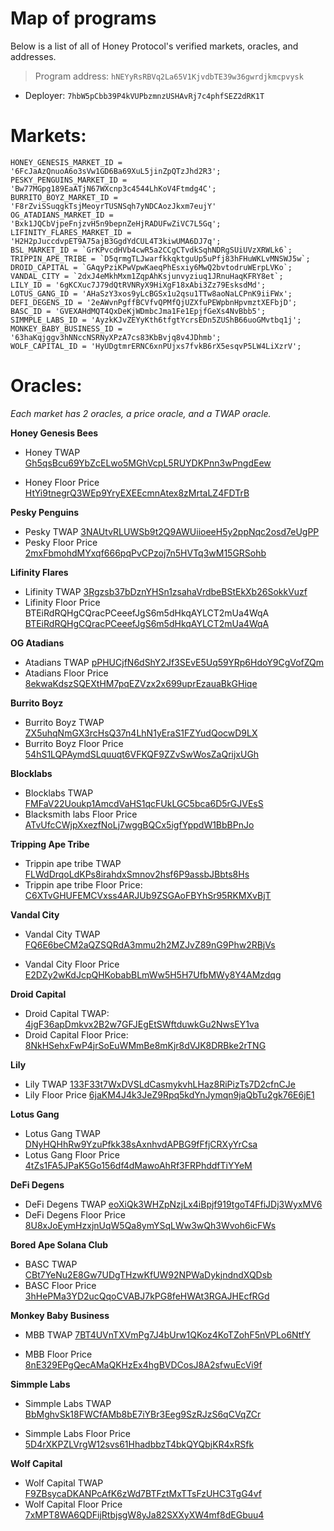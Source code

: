 # Map of programs

Below is a list of all of Honey Protocol's verified markets, oracles, and addresses.

> Program address: `hNEYyRsRBVq2La65V1KjvdbTE39w36gwrdjkmcpvysk`

- Deployer: `7hbW5pCbb39P4kVUPbzmnzUSHAvRj7c4phfSEZ2dRK1T`

# Markets:

```tsx
HONEY_GENESIS_MARKET_ID = '6FcJaAzQnuoA6o3sVw1GD6Ba69XuL5jinZpQTzJhd2R3';
PESKY_PENGUINS_MARKET_ID = 'Bw77MGpg189EaATjN67WXcnp3c4544LhKoV4Ftmdg4C';
BURRITO_BOYZ_MARKET_ID = 'F8rZviSSuqgkTsjMeoyrTUSNSqh7yNDCAozJkxm7eujY'
OG_ATADIANS_MARKET_ID = 'Bxk1JQCbVjpeFnjzvH5n9bepnZeHjRADUFwZiVC7L5Gq';
LIFINITY_FLARES_MARKET_ID = 'H2H2pJuccdvpET9A75ajB3GgdYdCUL4T3kiwUMA6DJ7q';
BSL_MARKET_ID = `GrKPvcdHVb4cwR5a2CCgCTvdkSqhNDRgSUiUVzXRWLk6`;
TRIPPIN_APE_TRIBE = `D5qrmgTLJwarfkkqktguUp5uPfj83hFHuWKLvMNSWJ5w`;
DROID_CAPITAL = `GAqyPziKPwVpwKaeqPhEsxiy6MwQ2bvtodruWErpLVKo`;
VANDAL_CITY = `2dxJ4eMkhMxm1ZqpAhKsjunvyziuq1JRnuHaqKFRY8et`;
LILY_ID = '6gKCXuc7J79dQtRVNRyX9HiXgF18xAbi3Zz79EsksdMd';
LOTUS_GANG_ID = 'AHaSzY3xos9yLcBGSx1u2qsu1TTw8aoNaLCPnK9iiFWx';
DEFI_DEGENS_ID = '2eAWvnPgffBCVfvQPMfQjUZXfuPEWpbnHpvmztXEFbjD';
BASC_ID = 'GVEXAHdMQT4QxDeKjWDmbcJma1Fe1EpjfGeXs4NvBbb5';
SIMMPLE_LABS_ID = 'AyzkKJvZEYyKth6tfgtYcrsEDn5ZUShB66uoGMvtbq1j';
MONKEY_BABY_BUSINESS_ID = '63haKqjggv3hNNccNSRNyXPzA7cs83KbBvjq8v4JDhmb';
WOLF_CAPITAL_ID = 'HyUDgtmrERNC6xnPUjxs7fvkB6rX5esqvP5LW4LiXzrV';
```

# Oracles:

*Each market has 2 oracles, a price oracle, and a TWAP oracle.*

**Honey Genesis Bees**

- Honey TWAP [Gh5qsBcu69YbZcELwo5MGhVcpL5RUYDKPnn3wPngdEew](https://switchboard.xyz/explorer/3/Gh5qsBcu69YbZcELwo5MGhVcpL5RUYDKPnn3wPngdEew)

- Honey Floor Price 
[HtYi9tnegrQ3WEp9YryEXEEcmnAtex8zMrtaLZ4FDTrB](https://switchboard.xyz/explorer/3/HtYi9tnegrQ3WEp9YryEXEEcmnAtex8zMrtaLZ4FDTrB)

**Pesky Penguins**

- Pesky TWAP [3NAUtvRLUWSb9t2Q9AWUiioeeH5y2ppNqc2osd7eUgPP](https://switchboard.xyz/explorer/3/3NAUtvRLUWSb9t2Q9AWUiioeeH5y2ppNqc2osd7eUgPP)
- Pesky Floor Price [2mxFbmohdMYxqf666pqPvCPzoj7n5HVTq3wM15GRSohb](https://switchboard.xyz/explorer/3/2mxFbmohdMYxqf666pqPvCPzoj7n5HVTq3wM15GRSohb)

**Lifinity Flares**

- Lifinity TWAP [3Rgzsb37bDznYHSn1zsahaVrdbeBStEkXb26SokkVuzf](https://switchboard.xyz/explorer/3/3Rgzsb37bDznYHSn1zsahaVrdbeBStEkXb26SokkVuzf)
- Lifinity Floor Price BTEiRdRQHgCQracPCeeefJgS6m5dHkqAYLCT2mUa4WqA [BTEiRdRQHgCQracPCeeefJgS6m5dHkqAYLCT2mUa4WqA](https://switchboard.xyz/explorer/3/BTEiRdRQHgCQracPCeeefJgS6m5dHkqAYLCT2mUa4WqA)

**OG Atadians**

- Atadians TWAP [pPHUCjfN6dShY2Jf3SEvE5Uq59YRp6HdoY9CgVofZQm](https://switchboard.xyz/explorer/3/pPHUCjfN6dShY2Jf3SEvE5Uq59YRp6HdoY9CgVofZQm)
- Atadians Floor Price [8ekwaKdszSQEXtHM7pqEZVzx2x699uprEzauaBkGHiqe](https://switchboard.xyz/explorer/3/8ekwaKdszSQEXtHM7pqEZVzx2x699uprEzauaBkGHiqe)

**Burrito Boyz**

- Burrito Boyz TWAP [ZX5uhqNmGX3rcHsQ37n4LhN1yEraS1FZYudQocwD9LX](https://switchboard.xyz/explorer/3/ZX5uhqNmGX3rcHsQ37n4LhN1yEraS1FZYudQocwD9LX)
- Burrito Boyz Floor Price [54hS1LQPAymdSLquuqt6VFKQF9ZZvSwWosZaQrijxUGh](https://switchboard.xyz/explorer/3/54hS1LQPAymdSLquuqt6VFKQF9ZZvSwWosZaQrijxUGh)

**Blocklabs**

- Blocklabs TWAP [FMFaV22Uoukp1AmcdVaHS1qcFUkLGC5bca6D5rGJVEsS](https://switchboard.xyz/explorer/3/FMFaV22Uoukp1AmcdVaHS1qcFUkLGC5bca6D5rGJVEsS)
- Blacksmith labs Floor Price [ATvUfcCWjpXxezfNoLj7wggBQCx5igfYppdW1BbBPnJo](https://switchboard.xyz/explorer/3/ATvUfcCWjpXxezfNoLj7wggBQCx5igfYppdW1BbBPnJo) 

**Tripping Ape Tribe**
- Trippin ape tribe TWAP [FLWdDrqoLdKPs8irahdxSmnov2hsf6P9assbJBbts8Hs](https://switchboard.xyz/explorer/3/FLWdDrqoLdKPs8irahdxSmnov2hsf6P9assbJBbts8Hs)
- Trippin ape tribe Floor Price: [C6XTvGHUFEMCVxss4ARJUb9ZSGAoFBYhSr95RKMXvBjT](https://switchboard.xyz/explorer/3/C6XTvGHUFEMCVxss4ARJUb9ZSGAoFBYhSr95RKMXvBjT)


**Vandal City**

- Vandal City TWAP [FQ6E6beCM2aQZSQRdA3mmu2h2MZJvZ89nG9Phw2RBjVs](https://switchboard.xyz/explorer/3/FQ6E6beCM2aQZSQRdA3mmu2h2MZJvZ89nG9Phw2RBjVs)

- Vandal City Floor Price [E2DZy2wKdJcpQHKobabBLmWw5H5H7UfbMWy8Y4AMzdqg](https://switchboard.xyz/explorer/3/E2DZy2wKdJcpQHKobabBLmWw5H5H7UfbMWy8Y4AMzdqg)

**Droid Capital**

- Droid Capital TWAP: [4jgF36apDmkvx2B2w7GFJEgEtSWftduwkGu2NwsEY1va](https://switchboard.xyz/explorer/3/4jgF36apDmkvx2B2w7GFJEgEtSWftduwkGu2NwsEY1va)
- Droid Capital Floor Price: [8NkHSehxFwP4jrSoEuWMmBe8mKjr8dVJK8DRBke2rTNG](https://switchboard.xyz/explorer/3/8NkHSehxFwP4jrSoEuWMmBe8mKjr8dVJK8DRBke2rTNG)

**Lily**
- Lily TWAP [133F33t7WxDVSLdCasmykvhLHaz8RiPizTs7D2cfnCJe](https://switchboard.xyz/explorer/3/133F33t7WxDVSLdCasmykvhLHaz8RiPizTs7D2cfnCJe)
- Lily Floor Price [6jaKM4J4k3JeZ9Rpq5kdYnJymqn9jaQbTu2gk76E6jE1](https://switchboard.xyz/explorer/3/6jaKM4J4k3JeZ9Rpq5kdYnJymqn9jaQbTu2gk76E6jE1)

**Lotus Gang**
- Lotus Gang TWAP [DNyHQHhRw9YzuPfkk38sAxnhvdAPBG9fFfjCRXyYrCsa](https://switchboard.xyz/explorer/3/DNyHQHhRw9YzuPfkk38sAxnhvdAPBG9fFfjCRXyYrCsa)
- Lotus Gang Floor Price [4tZs1FA5JPaK5Go156df4dMawoAhRf3FRPhddfTiYYeM](https://switchboard.xyz/explorer/3/4tZs1FA5JPaK5Go156df4dMawoAhRf3FRPhddfTiYYeM)

**DeFi Degens**
- DeFi Degens TWAP [eoXiQk3WHZpNzjLx4iBpjf919tgoT4FfiJDj3WyxMV6](https://switchboard.xyz/explorer/3/eoXiQk3WHZpNzjLx4iBpjf919tgoT4FfiJDj3WyxMV6)
- DeFi Degens Floor Price [8U8xJoEymHzxjnUqW5Qa8ymYSqLWw3wQh3Wvoh6icFWs](https://switchboard.xyz/explorer/3/8U8xJoEymHzxjnUqW5Qa8ymYSqLWw3wQh3Wvoh6icFWs)

**Bored Ape Solana Club**
- BASC TWAP [CBt7YeNu2E8Gw7UDgTHzwKfUW92NPWaDykjndndXQDsb](https://switchboard.xyz/explorer/3/CBt7YeNu2E8Gw7UDgTHzwKfUW92NPWaDykjndndXQDsb)
- BASC Floor Price [3hHePMa3YD2ucQqoCVABJ7kPG8feHWAt3RGAJHEcfRGd](https://switchboard.xyz/explorer/3/3hHePMa3YD2ucQqoCVABJ7kPG8feHWAt3RGAJHEcfRGd)

**Monkey Baby Business**
- MBB TWAP [7BT4UVnTXVmPg7J4bUrw1QKoz4KoTZohF5nVPLo6NtfY](https://switchboard.xyz/explorer/3/7BT4UVnTXVmPg7J4bUrw1QKoz4KoTZohF5nVPLo6NtfY)

- MBB Floor Price [8nE329EPgQecAMaQKHzEx4hgBVDCosJ8A2sfwuEcVi9f](https://switchboard.xyz/explorer/3/8nE329EPgQecAMaQKHzEx4hgBVDCosJ8A2sfwuEcVi9f)

**Simmple Labs**

- Simmple Labs TWAP [BbMghvSk18FWCfAMb8bE7iYBr3Eeg9SzRJzS6qCVqZCr](https://switchboard.xyz/explorer/3/BbMghvSk18FWCfAMb8bE7iYBr3Eeg9SzRJzS6qCVqZCr)

- Simmple Labs Floor Price [5D4rXKPZLVrgW12svs61HhadbbzT4bkQYQbjKR4xRSfk](https://switchboard.xyz/explorer/3/5D4rXKPZLVrgW12svs61HhadbbzT4bkQYQbjKR4xRSfk)

**Wolf Capital**

- Wolf Capital TWAP [F9ZBsycaDKANPcAfK6zWd7BTFztMxTTsFzUHC3TgG4vf](https://switchboard.xyz/explorer/3/F9ZBsycaDKANPcAfK6zWd7BTFztMxTTsFzUHC3TgG4vf)
- Wolf Capital Floor Price [7xMPT8WA6QDFijRtbjsgW8yJa82SXXyXW4mf8dEGbuu4](https://switchboard.xyz/explorer/3/7xMPT8WA6QDFijRtbjsgW8yJa82SXXyXW4mf8dEGbuu4)
